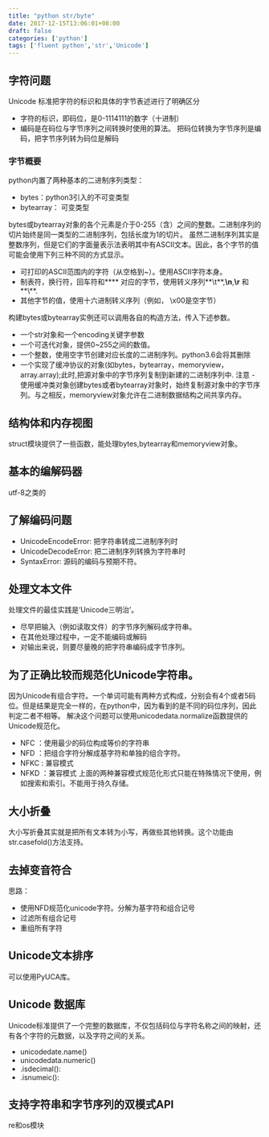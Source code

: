 ```yaml
---
title: "python str/byte"
date: 2017-12-15T13:06:01+08:00
draft: false
categories: ['python']
tags: ['fluent python','str','Unicode']
---
```


## 字符问题

Unicode 标准把字符的标识和具体的字节表述进行了明确区分

- 字符的标识，即码位，是0-1114111的数字（十进制）
- 编码是在码位与字节序列之间转换时使用的算法。
把码位转换为字节序列是编码，把字节序列转为码位是解码
<!--more-->

### 字节概要
python内置了两种基本的二进制序列类型：

- bytes：python3引入的不可变类型
- bytearray： 可变类型

bytes或bytearray对象的各个元素是介于0-255（含）之间的整数。二进制序列的切片始终是同一类型的二进制序列，包括长度为1的切片。
虽然二进制序列其实是整数序列，但是它们的字面量表示法表明其中有ASCII文本。因此，各个字节的值可能会使用下列三种不同的方式显示。

- 可打印的ASCII范围内的字符（从空格到~）。使用ASCII字符本身。
- 制表符，换行符，回车符和**\** 对应的字节，使用转义序列**\t**,**\n**,**\r** 和**\\**.
- 其他字节的值，使用十六进制转义序列（例如， \x00是空字节）

构建bytes或bytearray实例还可以调用各自的构造方法，传入下述参数。

- 一个str对象和一个encoding关键字参数
- 一个可迭代对象，提供0~255之间的数值。
- 一个整数，使用空字节创建对应长度的二进制序列。python3.6会将其删除
- 一个实现了缓冲协议的对象(如bytes，bytearray，memoryview，array.array);此时,把源对象中的字节序列复制到新建的二进制序列中.
 注意 - 使用缓冲类对象创建bytes或者bytearray对象时，始终复制源对象中的字节序列。与之相反，memoryview对象允许在二进制数据结构之间共享内存。

## 结构体和内存视图

struct模块提供了一些函数，能处理bytes,bytearray和memoryview对象。
## 基本的编解码器

utf-8之类的

## 了解编码问题

- UnicodeEncodeError: 把字符串转成二进制序列时
- UnicodeDecodeError: 把二进制序列转换为字符串时
- SyntaxError: 源码的编码与预期不符。

## 处理文本文件

处理文件的最佳实践是‘Unicode三明治’。
- 尽早把输入（例如读取文件）的字节序列解码成字符串。
- 在其他处理过程中，一定不能编码或解码
- 对输出来说，则要尽量晚的把字符串编码成字节序列。

## 为了正确比较而规范化Unicode字符串。

因为Unicode有组合字符。一个单词可能有两种方式构成，分别会有4个或者5码位。但是结果是完全一样的，在python中，因为看到的是不同的码位序列，因此判定二者不相等。
解决这个问题可以使用unicodedata.normalize函数提供的Unicode规范化。

- NFC ：使用最少的码位构成等价的字符串
- NFD ：把组合字符分解成基字符和单独的组合字符。
- NFKC : 兼容模式
- NFKD ：兼容模式
上面的两种兼容模式规范化形式只能在特殊情况下使用，例如搜索和索引。不能用于持久存储。

## 大小折叠

大小写折叠其实就是把所有文本转为小写，再做些其他转换。这个功能由str.casefold()方法支持。

## 去掉变音符合

思路：

- 使用NFD规范化unicode字符。分解为基字符和组合记号
- 过滤所有组合记号
- 重组所有字符

## Unicode文本排序

可以使用PyUCA库。

## Unicode 数据库

Unicode标准提供了一个完整的数据库，不仅包括码位与字符名称之间的映射，还有各个字符的元数据，以及字符之间的关系。

- unicodedate.name()
- unicodedata.numeric()
- .isdecimal():
- .isnumeic():

## 支持字符串和字节序列的双模式API

re和os模块
